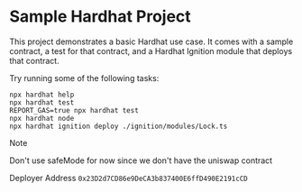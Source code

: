 # Sample Hardhat Project

This project demonstrates a basic Hardhat use case. It comes with a sample contract, a test for that contract, and a Hardhat Ignition module that deploys that contract.

Try running some of the following tasks:

```shell
npx hardhat help
npx hardhat test
REPORT_GAS=true npx hardhat test
npx hardhat node
npx hardhat ignition deploy ./ignition/modules/Lock.ts
```


> [!NOTE]
> Don't use safeMode for now since we don't have the uniswap contract

Deployer Address
`0x23D2d7CD86e9DeCA3b837400E6ffD490E2191cCD`
